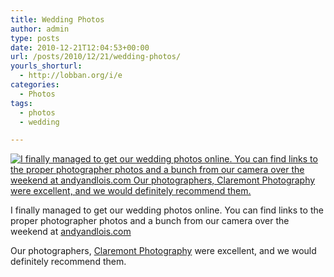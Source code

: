 ```yaml
---
title: Wedding Photos
author: admin
type: posts
date: 2010-12-21T12:04:53+00:00
url: /posts/2010/12/21/wedding-photos/
yourls_shorturl:
  - http://lobban.org/i/e
categories:
  - Photos
tags:
  - photos
  - wedding

---
```

[<img src="http://lobban.org/wp-content/uploads/2011/06/tumblr_lds8pfycPr1qzrl7bo1_250.jpg" border="0" alt="I finally managed to get our wedding photos online. You can find links to the proper photographer photos and a bunch from our camera over the weekend at andyandlois.com Our photographers, Claremont Photography were excellent, and we would definitely recommend them." />][1]

I finally managed to get our wedding photos online. You can find links to the proper photographer photos and a bunch from our camera over the weekend at [andyandlois.com][2]

Our photographers, [Claremont Photography][3] were excellent, and we would definitely recommend them.

 [1]: http://29.media.tumblr.com/tumblr_lds8pfycPr1qzrl7bo1_500.jpg
 [2]: http://andyandlois.com/ "Andy and Lois Lobban"
 [3]: http://www.claremontphotography.co.uk/ "Claremont Photography"